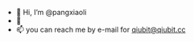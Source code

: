 - 👋 Hi, I’m @pangxiaoli
- 🌱 
- 📫 you can reach me by e-mail for qiubit@qiubit.cc

<!---
pangxiaoli/pangxiaoli is a ✨ special ✨ repository because its `README.md` (this file) appears on your GitHub profile.
You can click the Preview link to take a look at your changes.
--->
